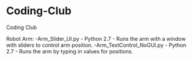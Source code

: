 # Coding-Club
Coding Club

Robot Arm:
-Arm_Slider_UI.py - Python 2.7 - Runs the arm with a window with sliders to control arm position.
-Arm_TextControl_NoGUI.py - Python 2.7 - Runs the arm by typing in values for positions.
